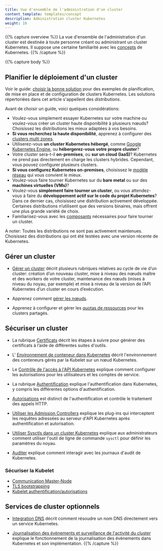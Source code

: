```yaml
---
title: Vue d'ensemble de l'administration d'un cluster
content_template: templates/concept
description: Administration cluster Kubernetes
weight: 10
---
```


{{% capture overview %}}
La vue d'ensemble de l'administration d'un cluster est destinée à toute personne créant ou administrant un cluster Kubernetes.
Il suppose une certaine familiarité avec les [concepts](/docs/concepts/) de Kubernetes.
{{% /capture %}}

{{% capture body %}}
## Planifier le déploiement d'un cluster

Voir le guide: [choisir la bonne solution](/fr/docs/setup/pick-right-solution/) pour des exemples de planification, de mise en place et de configuration de clusters Kubernetes. Les solutions répertoriées dans cet article s'appellent des *distributions*.

Avant de choisir un guide, voici quelques considérations:

 - Voulez-vous simplement essayer Kubernetes sur votre machine ou voulez-vous créer un cluster haute disponibilité à plusieurs nœuds? Choisissez les distributions les mieux adaptées à vos besoins.
 - **Si vous recherchez la haute disponibilité**, apprenez à configurer des [clusters multi zones](/docs/concepts/cluster-administration/federation/).
 - Utiliserez-vous **un cluster Kubernetes hébergé**, comme [Google Kubernetes Engine](https://cloud.google.com/kubernetes-engine/), ou **hébergerez-vous votre propre cluster**?
 - Votre cluster sera-t-il **on-premises**, ou **sur un cloud (IaaS)**? Kubernetes ne prend pas directement en charge les clusters hybrides. Cependant, vous pouvez configurer plusieurs clusters.
 - **Si vous configurez Kubernetes on-premises**, choisissez le [modèle réseau](/docs/concepts/cluster-administration/networking/) qui vous convient le mieux.
 - Voulez-vous faire tourner Kubernetes sur du **bare metal** ou sur des **machines virtuelles (VMs)**?
 - Voulez-vous **simplement faire tourner un cluster**, ou vous attendez-vous à faire du **développement actif sur le code du projet Kubernetes**? Dans ce dernier cas, choisissez une distribution activement développée. Certaines distributions n’utilisent que des versions binaires, mais offrent une plus grande variété de choix.
 - Familiarisez-vous avec les [composants](/docs/admin/cluster-components/) nécessaires pour faire tourner un cluster.

A noter: Toutes les distributions ne sont pas activement maintenues. Choisissez des distributions qui ont été testées avec une version récente de Kubernetes.

## Gérer un cluster

* [Gérer un cluster](/docs/tasks/administer-cluster/cluster-management/) décrit plusieurs rubriques relatives au cycle de vie d’un cluster: création d’un nouveau cluster, mise à niveau des nœuds maître et des workers de votre cluster, maintenance des nœuds (mises à niveau du noyau, par exemple) et mise à niveau de la version de l’API Kubernetes d’un cluster en cours d’exécution.

* Apprenez comment [gérer les nœuds](/docs/concepts/nodes/node/).

* Apprenez à configurer et gérer les [quotas de ressources](/docs/concepts/policy/resource-quotas/) pour les clusters partagés.

## Sécuriser un cluster

* La rubrique [Certificats](/docs/concepts/cluster-administration/certificates/) décrit les étapes à suivre pour générer des certificats à l’aide de différentes suites d'outils.

* L' [Environnement de conteneur dans Kubernetes](/docs/concepts/containers/container-environment-variables/) décrit l'environnement des conteneurs gérés par la Kubelet sur un nœud Kubernetes.

* Le [Contrôle de l'accès à l'API Kubernetes](/docs/reference/access-authn-authz/controlling-access/) explique comment configurer les autorisations pour les utilisateurs et les comptes de service.

* La rubrique [Authentification](/docs/reference/access-authn-authz/authentication/) explique l'authentification dans Kubernetes, y compris les différentes options d'authentification.

* [Autorisations](/docs/reference/access-authn-authz/authorization/) est distinct de l'authentification et contrôle le traitement des appels HTTP.

* [Utiliser les Admission Controllers](/docs/reference/access-authn-authz/admission-controllers/) explique les plug-ins qui interceptent les requêtes adressées au serveur d'API Kubernetes après authentification et autorisation.

* [Utiliser Sysctls dans un cluster Kubernetes](/docs/concepts/cluster-administration/sysctl-cluster/) explique aux administrateurs comment utiliser l'outil de ligne de commande `sysctl` pour définir les paramètres du noyau.

* [Auditer](/docs/tasks/debug-application-cluster/audit/) explique comment interagir avec les journaux d'audit de Kubernetes.

### Sécuriser la Kubelet
  * [Communication Master-Node](/docs/concepts/architecture/master-node-communication/)
  * [TLS bootstrapping](/docs/reference/command-line-tools-reference/kubelet-tls-bootstrapping/)
  * [Kubelet authentification/autorisations](/docs/admin/kubelet-authentication-authorization/)

## Services de cluster optionnels

* [Integration DNS](/docs/concepts/services-networking/dns-pod-service/) décrit comment résoudre un nom DNS directement vers un service Kubernetes.

* [Journalisation des évènements et surveillance de l'activité du cluster](/docs/concepts/cluster-administration/logging/) explique le fonctionnement de la journalisation des évènements dans Kubernetes et son implémentation.
{{% /capture %}}
